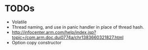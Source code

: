 # TODOs

* Volatile
* Thread naming, and use in panic handler in place of thread hash.
* http://infocenter.arm.com/help/index.jsp?topic=/com.arm.doc.dui0774a/chr1383660321827.html
* Option copy constructor